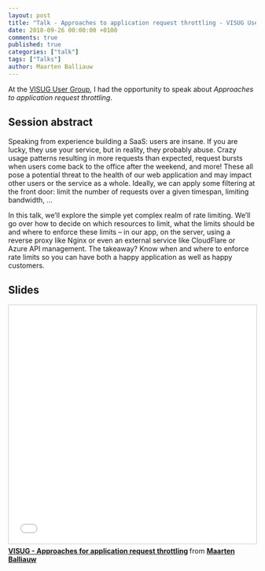 ```yaml
---
layout: post
title: "Talk - Approaches to application request throttling - VISUG User Group - Belgium"
date: 2018-09-26 00:00:00 +0100
comments: true
published: true
categories: ["talk"]
tags: ["Talks"]
author: Maarten Balliauw
---
```


At the [VISUG User Group](http://www.visug.be), I had the opportunity to speak about *Approaches to application request throttling*.

## Session abstract

Speaking from experience building a SaaS: users are insane. If you are lucky, they use your service, but in reality, they probably abuse. Crazy usage patterns resulting in more requests than expected, request bursts when users come back to the office after the 
weekend, and more! These all pose a potential threat to the health of our web application and may impact other users or the service as a whole. Ideally, we can apply some filtering at the front door: limit the number of requests over a given timespan, limiting 
bandwidth, ...

In this talk, we’ll explore the simple yet complex realm of rate limiting. We’ll go over how to decide on which resources to limit, what the limits should be and where to enforce these limits – in our app, on the server, using a reverse proxy like Nginx or even an 
external service like CloudFlare or Azure API management. The takeaway? Know when and where to enforce rate limits so you can have both a happy application as well as happy customers.

## Slides

<iframe src="//www.slideshare.net/slideshow/embed_code/key/1hlw2TobehM59u" width="595" height="485" frameborder="0" marginwidth="0" marginheight="0" scrolling="no" style="border:1px solid #CCC; border-width:1px; margin-bottom:5px; max-width: 100%;" allowfullscreen> </iframe> <div style="margin-bottom:5px"> <strong> <a href="//www.slideshare.net/maartenba/visug-approaches-for-application-request-throttling" title="VISUG - Approaches for application request throttling" target="_blank">VISUG - Approaches for application request throttling</a> </strong> from <strong><a href="https://www.slideshare.net/maartenba" target="_blank">Maarten Balliauw</a></strong> </div>